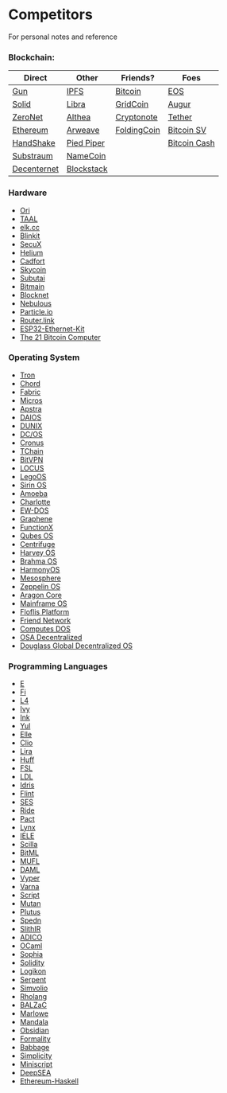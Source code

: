 # Competitors
For personal notes and reference

### Blockchain:

| Direct      | Other      | Friends?    | Foes         |
|-------------|------------|------------|--------------|
| [Gun](https://gun.eco/)         | [IPFS](https://ipfs.io/)       | [Bitcoin](https://bitcoin.org/en/)    | [EOS](https://eos.io/)          |
| [Solid](https://solid.mit.edu/)       | [Libra](https://libra.org/en-US/)      | [GridCoin](https://gridcoin.us/)   | [Augur](https://www.augur.net/)        |
| [ZeroNet](https://zeronet.io/)     | [Althea](https://althea.net/)     | [Cryptonote](https://cryptonote.org/) | [Tether](https://tether.to/)       |
| [Ethereum](ethereum.org)    | [Arweave](https://www.arweave.org/)    | [FoldingCoin](https://foldingcoin.net/)           | [Bitcoin SV](https://bitcoinsv.io/)   |
| [HandShake](https://handshake.org/)   | [Pied Piper](http://www.piedpiper.com/) |            | [Bitcoin Cash](https://www.bitcoincash.org/) |
| [Substraum](https://substratum.net/)   | [NameCoin](https://www.namecoin.org/)  |            |              |
| [Decenternet](https://decenternet.com/) | [Blockstack](https://blockstack.org/) |            |              |

### Hardware
- [Ori](https://www.ori.co/)
- [TAAL](https://www.taal.com/)
- [elk.cc](https://elk.cc/homepage)
- [Blinkit](https://techtek.github.io/Blinkit/)
- [SecuX](https://secuxtech.com/)
- [Helium](https://www.helium.com/)
- [Cadfort](https://ieeexplore.ieee.org/document/8705912)
- [Skycoin](https://www.skycoin.com/)
- [Subutai](https://subutai.io/index.html)
- [Bitmain](https://www.bitmain.com/)
- [Blocknet](https://blocknet.co/introducing-xrouter-developers-can-now-mix-and-match-any-blockchain-via-the-worlds-first-blockchain-router/)
- [Nebulous](https://nebulous.tech/)
- [Particle.io](https://www.particle.io/)
- [Router.link](https://router.link/main.html#/)
- [ESP32-Ethernet-Kit](https://docs.espressif.com/projects/esp-idf/en/latest/hw-reference/get-started-ethernet-kit.html)
- [The 21 Bitcoin Computer](https://www.amazon.com/21-INC-21BC1-Bitcoin-Computer/dp/B014RD021C)

### Operating System
- [Tron](https://www.hyperledger.org/projects/fabric)
- [Chord](https://pdos.csail.mit.edu/projects/chord.html)
- [Fabric](https://www.hyperledger.org/projects/fabric)
- [Micros](https://ieeexplore.ieee.org/document/1675518)
- [Apstra](https://go.apstra.com/white-paper-architecture-overview)
- [DAIOS](https://daios.io/)
- [DUNIX](https://dl.acm.org/doi/10.1145/43921.43924)
- [DC/OS](https://dcos.io/)
- [Cronus](https://apps.dtic.mil/docs/citations/ADA139588)
- [TChain](http://tchain.cloud/)
- [BitVPN](https://www.bitvpn.net/)
- [LOCUS](http://pages.cs.wisc.edu/~sschang/OS-Qual/fs/LOCUS.htm)
- [LegoOS](https://www.usenix.org/conference/osdi18/presentation/shan)
- [Sirin OS](https://sirinlabs.com/sirin-os/)
- [Amoeba](http://fsd-amoeba.sourceforge.net/)
- [Charlotte](https://www.researchgate.net/publication/3187113_Experience_with_Charlotte_Simplicity_and_Function_in_a_Distributed_Operating_System)
- [EW-DOS](https://www.energyweb.org/reports/ewdos-vision-purpose/)
- [Graphene](https://grapheneproject.io/)
- [FunctionX](https://beincrypto.com/pundi-x-debuts-decentralized-mobile-os-device/)
- [Qubes OS](https://www.qubes-os.org/)
- [Centrifuge](https://centrifuge.io/)
- [Harvey OS](https://harvey-os.org/)
- [Brahma OS](https://www.brahmaos.io/)
- [HarmonyOS](https://www.digitalbusiness.africa/en/huawei-launches-new-distributed-operating-system-harmonyos/)
- [Mesosphere](https://searchitoperations.techtarget.com/tip/Look-inside-the-Mesosphere-DC-OS-distributed-operating-system)
- [Zeppelin OS](https://github.com/zeppelinos)
- [Aragon Core](https://blog.aragon.org/aragon-core-v0-5-the-architect-release-327c7163b89c/)
- [Mainframe OS](https://mainframe.com/)
- [Floflis Platform](https://floflis.github.io/)
- [Friend Network](https://friendos.com/decentralized-autonomous-network/)
- [Computes DOS](https://blog.computes.com/computes-dos-decentralized-operating-system-e6056353c220)
- [OSA Decentralized](https://osadc.io/en/)
- [Douglass Global Decentralized OS](https://douglass.io/)

### Programming Languages
- [E](http://www.erights.org/)
- [Fi](https://github.com/TezTech/fi-compiler)
- [L4](https://legalese.com/)
- [Ivy](https://docs.ivy-lang.org/bitcoin/)
- [Ink](https://github.com/paritytech/ink)
- [Yul](https://solidity.readthedocs.io/en/latest/yul.html)
- [Elle](https://elle.readthedocs.io/en/latest/index.html)
- [Clio](https://clio-lang.org/)
- [Lira](https://www.coindesk.com/etoro-aims-to-put-derivatives-on-the-blockchain-with-lira-programming-language)
- [Huff](https://github.com/AztecProtocol/huff)
- [FSL](https://github.com/raineorshine/functional-solidity-language)
- [LDL](https://eprint.iacr.org/2018/416)
- [Idris](https://www.idris-lang.org/)
- [Flint](https://github.com/flintlang/flint)
- [SES](https://github.com/Agoric/SES)
- [Ride](https://docs.wavesplatform.com/en/ride/)
- [Pact](https://www.kadena.io/kadena-pactwhitepaper)
- [Lynx](https://www.sciencedirect.com/science/article/abs/pii/009605519190008W)
- [IELE](https://github.com/runtimeverification/iele-semantics)
- [Scilla](https://scilla.readthedocs.io/en/latest/)
- [BitML](https://github.com/bitml-lang/bitml-compiler)
- [MUFL](https://blog.coinfund.io/announcing-adapt-toolkit-the-full-stack-decentralized-programming-sdk-3292ed7413d6)
- [DAML](https://daml.com/)
- [Vyper](https://github.com/vyperlang/vyper)
- [Varna](https://github.com/aeternity/protocol/blob/master/contracts/varna.md)
- [Script](https://en.bitcoin.it/wiki/Script)
- [Mutan](https://github.com/obscuren/mutan)
- [Plutus](https://cardanodocs.com/technical/plutus/introduction/)
- [Spedn](https://spedn.readthedocs.io/en/latest/)
- [SlithIR](https://github.com/crytic/slither/wiki/SlithIR)
- [ADICO](https://papers.christopherfrantz.org/pdf/FrantzNowostawski2016_Smart_Contracts_nADICO.pdf)
- [OCaml](https://ocaml.org/)
- [Sophia](https://github.com/aeternity/protocol/blob/master/contracts/sophia.md)
- [Solidity](https://solidity.readthedocs.io/en/v0.6.2/)
- [Logikon](https://github.com/logikon-lang/logikon)
- [Serpent](https://github.com/ethereum/serpent/)
- [Simvolio](https://apla.readthedocs.io/en/latest/topics/script.html)
- [Rholang](https://developer.rchain.coop/)
- [BALZaC](https://blockchain.unica.it/balzac/docs/)
- [Marlowe](https://www.udemy.com/course/marlowe-programming-language/)
- [Mandala](https://www.academia.edu/37920706/Mandala_A_Smart_Contract_Programming_Language)
- [Obsidian](http://obsidian-lang.com/)
- [Formality](https://github.com/moonad/Formality)
- [Babbage](https://medium.com/@chriseth/babbage-a-mechanical-smart-contract-language-5c8329ec5a0e)
- [Simplicity](https://blockstream.com/2018/11/28/en-simplicity-github/)
- [Miniscript](http://bitcoin.sipa.be/miniscript/)
- [DeepSEA](https://certik.org/deepsea_blockchain.html)
- [Ethereum-Haskell](https://github.com/bkirwi/ethereum-haskell)
